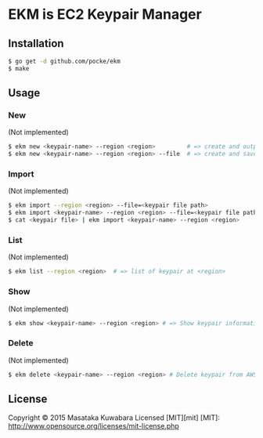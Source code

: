 EKM is EC2 Keypair Manager
===========================

Installation
--------------

```sh
$ go get -d github.com/pocke/ekm
$ make
```

Usage
-----------

### New

(Not implemented)

```sh
$ ekm new <keypair-name> --region <region>         # => create and output pem to STDOUT
$ ekm new <keypair-name> --region <region> --file  # => create and save pem as <Keypair-name>.pem 
```

### Import

(Not implemented)

```sh
$ ekm import --region <region> --file=<keypair file path>
$ ekm import <keypair-name> --region <region> --file=<keypair file path>
$ cat <keypair file> | ekm import <keypair-name> --region <region>
```

### List

(Not implemented)

```sh
$ ekm list --region <region>  # => list of keypair at <region>
```

### Show

(Not implemented)

```sh
$ ekm show <keypair-name> --region <region> # => Show keypair information
```

### Delete

(Not implemented)

```sh
$ ekm delete <keypair-name> --region <region> # Delete keypair from AWS.
```

License
-----------

Copyright &copy; 2015 Masataka Kuwabara
Licensed [MIT][mit]
[MIT]: http://www.opensource.org/licenses/mit-license.php
